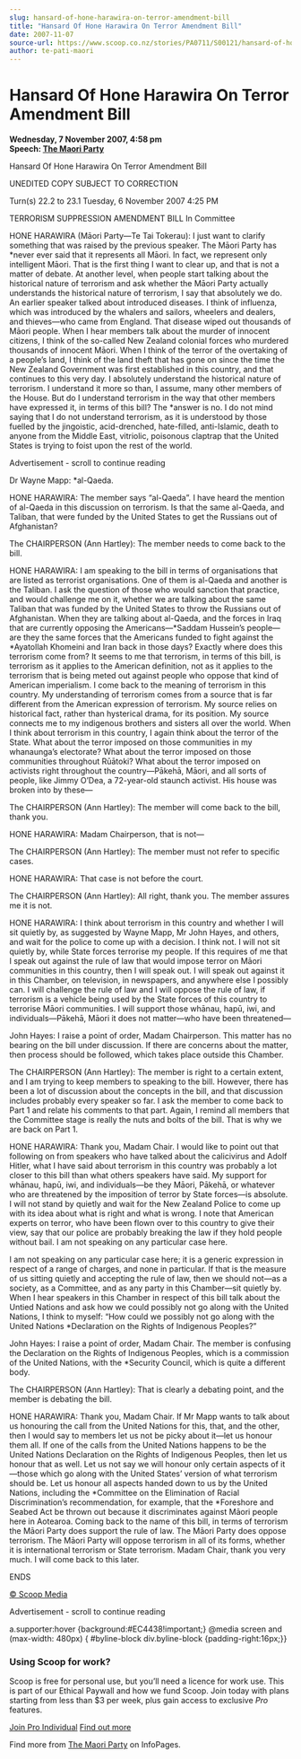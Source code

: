 ```yaml
---
slug: hansard-of-hone-harawira-on-terror-amendment-bill
title: "Hansard Of Hone Harawira On Terror Amendment Bill"
date: 2007-11-07
source-url: https://www.scoop.co.nz/stories/PA0711/S00121/hansard-of-hone-harawira-on-terror-amendment-bill.htm
author: te-pati-maori
---
```

Hansard Of Hone Harawira On Terror Amendment Bill
=================================================

**Wednesday, 7 November 2007, 4:58 pm**  
**Speech: [The Maori Party](https://info.scoop.co.nz/The_Maori_Party)**

Hansard Of Hone Harawira On Terror Amendment Bill

UNEDITED COPY SUBJECT TO CORRECTION

Turn(s) 22.2 to 23.1 Tuesday, 6 November 2007 4:25 PM

TERRORISM SUPPRESSION AMENDMENT BILL In Committee

HONE HARAWIRA (Māori Party—Te Tai Tokerau): I just want to clarify something that was raised by the previous speaker. The Māori Party has \*never ever said that it represents all Māori. In fact, we represent only intelligent Māori. That is the first thing I want to clear up, and that is not a matter of debate. At another level, when people start talking about the historical nature of terrorism and ask whether the Māori Party actually understands the historical nature of terrorism, I say that absolutely we do. An earlier speaker talked about introduced diseases. I think of influenza, which was introduced by the whalers and sailors, wheelers and dealers, and thieves—who came from England. That disease wiped out thousands of Māori people. When I hear members talk about the murder of innocent citizens, I think of the so-called New Zealand colonial forces who murdered thousands of innocent Māori. When I think of the terror of the overtaking of a people’s land, I think of the land theft that has gone on since the time the New Zealand Government was first established in this country, and that continues to this very day. I absolutely understand the historical nature of terrorism. I understand it more so than, I assume, many other members of the House. But do I understand terrorism in the way that other members have expressed it, in terms of this bill? The \*answer is no. I do not mind saying that I do not understand terrorism, as it is understood by those fuelled by the jingoistic, acid-drenched, hate-filled, anti-Islamic, death to anyone from the Middle East, vitriolic, poisonous claptrap that the United States is trying to foist upon the rest of the world.

Advertisement - scroll to continue reading





Dr Wayne Mapp: \*al-Qaeda.

HONE HARAWIRA: The member says “al-Qaeda”. I have heard the mention of al-Qaeda in this discussion on terrorism. Is that the same al-Qaeda, and Taliban, that were funded by the United States to get the Russians out of Afghanistan?

The CHAIRPERSON (Ann Hartley): The member needs to come back to the bill.

HONE HARAWIRA: I am speaking to the bill in terms of organisations that are listed as terrorist organisations. One of them is al-Qaeda and another is the Taliban. I ask the question of those who would sanction that practice, and would challenge me on it, whether we are talking about the same Taliban that was funded by the United States to throw the Russians out of Afghanistan. When they are talking about al-Qaeda, and the forces in Iraq that are currently opposing the Americans—\*Saddam Hussein’s people—are they the same forces that the Americans funded to fight against the \*Ayatollah Khomeini and Iran back in those days? Exactly where does this terrorism come from? It seems to me that terrorism, in terms of this bill, is terrorism as it applies to the American definition, not as it applies to the terrorism that is being meted out against people who oppose that kind of American imperialism. I come back to the meaning of terrorism in this country. My understanding of terrorism comes from a source that is far different from the American expression of terrorism. My source relies on historical fact, rather than hysterical drama, for its position. My source connects me to my indigenous brothers and sisters all over the world. When I think about terrorism in this country, I again think about the terror of the State. What about the terror imposed on those communities in my whanaunga’s electorate? What about the terror imposed on those communities throughout Rūātoki? What about the terror imposed on activists right throughout the country—Pākehā, Māori, and all sorts of people, like Jimmy O’Dea, a 72-year-old staunch activist. His house was broken into by these—

The CHAIRPERSON (Ann Hartley): The member will come back to the bill, thank you.

HONE HARAWIRA: Madam Chairperson, that is not—

The CHAIRPERSON (Ann Hartley): The member must not refer to specific cases.

HONE HARAWIRA: That case is not before the court.

The CHAIRPERSON (Ann Hartley): All right, thank you. The member assures me it is not.

HONE HARAWIRA: I think about terrorism in this country and whether I will sit quietly by, as suggested by Wayne Mapp, Mr John Hayes, and others, and wait for the police to come up with a decision. I think not. I will not sit quietly by, while State forces terrorise my people. If this requires of me that I speak out against the rule of law that would impose terror on Māori communities in this country, then I will speak out. I will speak out against it in this Chamber, on television, in newspapers, and anywhere else I possibly can. I will challenge the rule of law and I will oppose the rule of law, if terrorism is a vehicle being used by the State forces of this country to terrorise Māori communities. I will support those whānau, hapū, iwi, and individuals—Pākehā, Māori it does not matter—who have been threatened—

John Hayes: I raise a point of order, Madam Chairperson. This matter has no bearing on the bill under discussion. If there are concerns about the matter, then process should be followed, which takes place outside this Chamber.

The CHAIRPERSON (Ann Hartley): The member is right to a certain extent, and I am trying to keep members to speaking to the bill. However, there has been a lot of discussion about the concepts in the bill, and that discussion includes probably every speaker so far. I ask the member to come back to Part 1 and relate his comments to that part. Again, I remind all members that the Committee stage is really the nuts and bolts of the bill. That is why we are back on Part 1.

HONE HARAWIRA: Thank you, Madam Chair. I would like to point out that following on from speakers who have talked about the calicivirus and Adolf Hitler, what I have said about terrorism in this country was probably a lot closer to this bill than what others speakers have said. My support for whānau, hapū, iwi, and individuals—be they Māori, Pākehā, or whatever who are threatened by the imposition of terror by State forces—is absolute. I will not stand by quietly and wait for the New Zealand Police to come up with its idea about what is right and what is wrong. I note that American experts on terror, who have been flown over to this country to give their view, say that our police are probably breaking the law if they hold people without bail. I am not speaking on any particular case here.

I am not speaking on any particular case here; it is a generic expression in respect of a range of charges, and none in particular. If that is the measure of us sitting quietly and accepting the rule of law, then we should not—as a society, as a Committee, and as any party in this Chamber—sit quietly by. When I hear speakers in this Chamber in respect of this bill talk about the Untied Nations and ask how we could possibly not go along with the United Nations, I think to myself: “How could we possibly not go along with the United Nations \*Declaration on the Rights of Indigenous Peoples?”

John Hayes: I raise a point of order, Madam Chair. The member is confusing the Declaration on the Rights of Indigenous Peoples, which is a commission of the United Nations, with the \*Security Council, which is quite a different body.

The CHAIRPERSON (Ann Hartley): That is clearly a debating point, and the member is debating the bill.

HONE HARAWIRA: Thank you, Madam Chair. If Mr Mapp wants to talk about us honouring the call from the United Nations for this, that, and the other, then I would say to members let us not be picky about it—let us honour them all. If one of the calls from the United Nations happens to be the United Nations Declaration on the Rights of Indigenous Peoples, then let us honour that as well. Let us not say we will honour only certain aspects of it—those which go along with the United States’ version of what terrorism should be. Let us honour all aspects handed down to us by the United Nations, including the \*Committee on the Elimination of Racial Discrimination’s recommendation, for example, that the \*Foreshore and Seabed Act be thrown out because it discriminates against Māori people here in Aotearoa. Coming back to the name of this bill, in terms of terrorism the Māori Party does support the rule of law. The Māori Party does oppose terrorism. The Māori Party will oppose terrorism in all of its forms, whether it is international terrorism or State terrorism. Madam Chair, thank you very much. I will come back to this later.

ENDS  

[© Scoop Media](http://www.scoop.co.nz/about/terms.html)  

Advertisement - scroll to continue reading



a.supporter:hover {background:#EC4438!important;} @media screen and (max-width: 480px) { #byline-block div.byline-block {padding-right:16px;}}

### Using Scoop for work?

Scoop is free for personal use, but you’ll need a licence for work use. This is part of our Ethical Paywall and how we fund Scoop. Join today with plans starting from less than $3 per week, plus gain access to exclusive _Pro_ features.  
  
[Join Pro Individual](https://pro.scoop.co.nz/Individual/?from=ProIn24) [Find out more](https://pro.scoop.co.nz/using-scoop-for-work/?from=ProIn24)

Find more from [The Maori Party](https://info.scoop.co.nz/The_Maori_Party) on InfoPages.